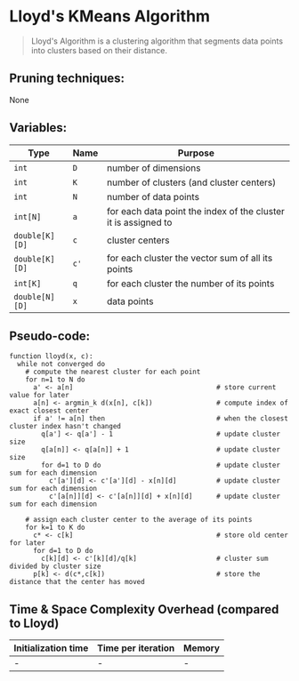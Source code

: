 # Lloyd's KMeans Algorithm

> Lloyd's Algorithm is a clustering algorithm that segments data points into clusters based on their distance.

## Pruning techniques:

None

## Variables:

| Type           | Name | Purpose                                                        |
| -------------- | ---- | -------------------------------------------------------------- |
| `int`          | `D`  | number of dimensions                                           |
| `int`          | `K`  | number of clusters (and cluster centers)                       |
| `int`          | `N`  | number of data points                                          |
| `int[N]`       | `a`  | for each data point the index of the cluster it is assigned to |
| `double[K][D]` | `c`  | cluster centers                                                |
| `double[K][D]` | `c'` | for each cluster the vector sum of all its points              |
| `int[K]`       | `q`  | for each cluster the number of its points                      |
| `double[N][D]` | `x`  | data points                                                    |

## Pseudo-code:

```
function lloyd(x, c):
  while not converged do
    # compute the nearest cluster for each point
    for n=1 to N do
      a' <- a[n]                                    # store current value for later
      a[n] <- argmin_k d(x[n], c[k])                # compute index of exact closest center
      if a' != a[n] then                            # when the closest cluster index hasn't changed
        q[a'] <- q[a'] - 1                          # update cluster size
        q[a[n]] <- q[a[n]] + 1                      # update cluster size
        for d=1 to D do                             # update cluster sum for each dimension
          c'[a'][d] <- c'[a'][d] - x[n][d]          # update cluster sum for each dimension
          c'[a[n]][d] <- c'[a[n]][d] + x[n][d]      # update cluster sum for each dimension

    # assign each cluster center to the average of its points
    for k=1 to K do
      c* <- c[k]                                    # store old center for later
      for d=1 to D do
        c[k][d] <- c'[k][d]/q[k]                    # cluster sum divided by cluster size
      p[k] <- d(c*,c[k])                            # store the distance that the center has moved
```

## Time & Space Complexity Overhead (compared to Lloyd)

| Initialization time | Time per iteration | Memory |
| ------------------- | ------------------ | ------ |
| -                   | -                  | -      |
